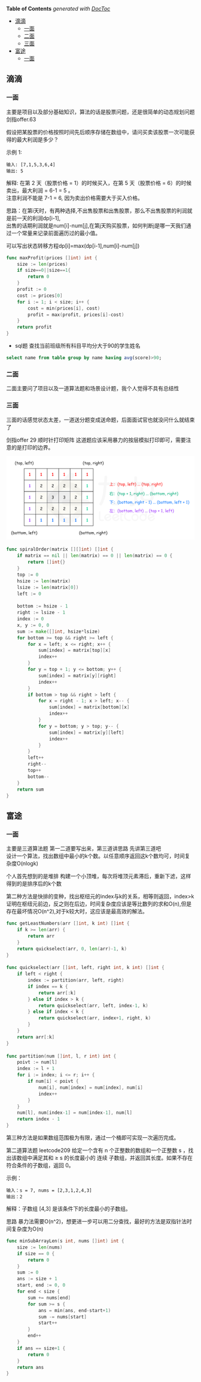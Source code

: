 <!-- START doctoc generated TOC please keep comment here to allow auto update -->
<!-- DON'T EDIT THIS SECTION, INSTEAD RE-RUN doctoc TO UPDATE -->
**Table of Contents**  *generated with [DocToc](https://github.com/thlorenz/doctoc)*

- [滴滴](#滴滴)
  - [一面](#一面)
  - [二面](#二面)
  - [三面](#三面)
- [富途](#富途)
  - [一面](#一面-1)

<!-- END doctoc generated TOC please keep comment here to allow auto update -->

## 滴滴
### 一面
主要是项目以及部分基础知识，算法的话是股票问题，还是很简单的动态规划问题  
剑指offer.63

假设把某股票的价格按照时间先后顺序存储在数组中，请问买卖该股票一次可能获得的最大利润是多少？

示例 1:
```
输入: [7,1,5,3,6,4]
输出: 5
```
解释: 在第 2 天（股票价格 = 1）的时候买入，在第 5 天（股票价格 = 6）的时候卖出，最大利润 = 6-1 = 5 。  
     注意利润不能是 7-1 = 6, 因为卖出价格需要大于买入价格。  

思路：在第i天时，有两种选择,不出售股票和出售股票，那么不出售股票的利润就是前一天的利润dp[i-1],  
出售的话期利润就是num[i]-num[j],在第j天购买股票，如何判断j是哪一天我们通过一个常量来记录前面遍历过的最小值。

可以写出状态转移方程dp[i]=max(dp[i-1],num[i]-num[j])

```go
func maxProfit(prices []int) int {
	size := len(prices)
    if size==0||size==1{
        return 0
    }
	profit := 0
	cost := prices[0]
	for i := 1; i < size; i++ {
		cost = min(prices[i], cost)
		profit = max(profit, prices[i]-cost)
	}
	return profit
}
```
* sql题 查找当前班级所有科目平均分大于90的学生姓名  
``` sql 
select name from table group by name having avg(score)>90;
```

### 二面 
二面主要问了项目以及一道算法题和场景设计题，我个人觉得不具有总结性

### 三面
三面的话感觉状态太差，一道送分题变成送命题，后面面试官也就没问什么就结束了

剑指offer 29 顺时针打印矩阵
这道题应该采用暴力的按层模拟打印即可，需要注意的是打印的边界。

![](../views/顺时针打印矩阵.png)

```go
func spiralOrder(matrix [][]int) []int {
	if matrix == nil || len(matrix) == 0 || len(matrix) == 0 {
		return []int{}
	}
	top := 0
	hsize := len(matrix)
	lsize := len(matrix[0])
	left := 0

	bottom := hsize - 1
	right := lsize - 1
	index := 0
	x, y := 0, 0
	sum := make([]int, hsize*lsize)
	for bottom >= top && right >= left {
		for x = left; x <= right; x++ {
			sum[index] = matrix[top][x]
			index++
		}
		for y = top + 1; y <= bottom; y++ {
			sum[index] = matrix[y][right]
			index++
		}
		if bottom > top && right > left {
			for x = right - 1; x > left; x-- {
				sum[index] = matrix[bottom][x]
				index++
			}
			for y = bottom; y > top; y-- {
				sum[index] = matrix[y][left]
				index++
			}
		}
		left++
		right--
		top++
		bottom--
	}
	return sum
}
```

## 富途
### 一面 
主要是三道算法题 第一二道要写出来，第三道讲思路
先讲第三道吧  
设计一个算法，找出数组中最小的k个数。以任意顺序返回这k个数均可，时间复杂度O(nlogk) 

个人首先想到的是堆排 构建一个小顶堆，每次将堆顶元素滞后，重新下滤，这样得到的是排序后的k个数

第二种方法是快排的变种，找出枢纽元的index与k的关系，相等则返回，index>k证明在枢纽元前边，反之则在后边，时间复杂度应该是等比数列的求和O(n),但是存在最坏情况O(n^2),对于k较大时，这应该是最高效的解法。

```go
func getLeastNumbers(arr []int, k int) []int {
	if k >= len(arr) {
		return arr
	}
	return quickselect(arr, 0, len(arr)-1, k)
}

func quickselect(arr []int, left, right int, k int) []int {
	if left < right {
		index := partition(arr, left, right)
		if index == k {
			return arr[:k]
		} else if index > k {
			return quickselect(arr, left, index-1, k)
		} else if index < k {
			return quickselect(arr, index+1, right, k)
		}
	}
	return arr[:k]
}

func partition(num []int, l, r int) int {
	poivt := num[l]
	index := l + 1
	for i := index; i <= r; i++ {
		if num[i] < poivt {
			num[i], num[index] = num[index], num[i]
			index++
		}
	}
	num[l], num[index-1] = num[index-1], num[l]
	return index - 1
}

```

第三种方法是如果数组范围极为有限，通过一个桶即可实现一次遍历完成。

第二道算法题 leetcode209
给定一个含有 n 个正整数的数组和一个正整数 s ，找出该数组中满足其和 ≥ s 的长度最小的 连续 子数组，并返回其长度。如果不存在符合条件的子数组，返回 0。

示例：
```
输入：s = 7, nums = [2,3,1,2,4,3]
输出：2
```
解释：子数组 [4,3] 是该条件下的长度最小的子数组。

思路 暴力法需要O(n^2)，想更进一步可以用二分查找，最好的方法是双指针法时间复杂度为O(n)

```go
func minSubArrayLen(s int, nums []int) int {
	size := len(nums)
	if size == 0 {
		return 0
	}
	sum := 0
	ans := size + 1
	start, end := 0, 0
	for end < size {
		sum += nums[end]
		for sum >= s {
			ans = min(ans, end-start+1)
			sum -= nums[start]
			start++
		}
		end++
	}
	if ans == size+1 {
		return 0
	}
	return ans
}
```

